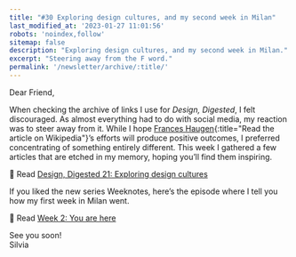 ```yaml
---
title: "#30 Exploring design cultures, and my second week in Milan"
last_modified_at: '2023-01-27 11:01:56'
robots: 'noindex,follow'
sitemap: false
description: "Exploring design cultures, and my second week in Milan."
excerpt: "Steering away from the F word."
permalink: '/newsletter/archive/:title/'
---
```

Dear Friend,

When checking the archive of links I use for *Design, Digested*, I felt discouraged. As almost everything had to do with social media, my reaction was to steer away from it. While I hope [Frances Haugen](https://en.wikipedia.org/wiki/Frances_Haugen){:title="Read the article on Wikipedia"}’s efforts will produce positive outcomes, I preferred concentrating of something entirely different. This week I gathered a few articles that are etched in my memory, hoping you’ll find them inspiring.

<p class="detached">🔗 Read <a href="{{ site.url }}/design-digested/design-digested-21/">Design, Digested 21: Exploring design cultures</a></p>

<p class="detached">If you liked the new series Weeknotes, here’s the episode where I tell you how my first week in Milan went.</p>

<p class="detached">🔗 Read <a href="{{ site.url }}/weeknotes/weeknotes-2/">Week 2: You are here</a></p>

<p class="detached">See you soon!<br>
Silvia</p>